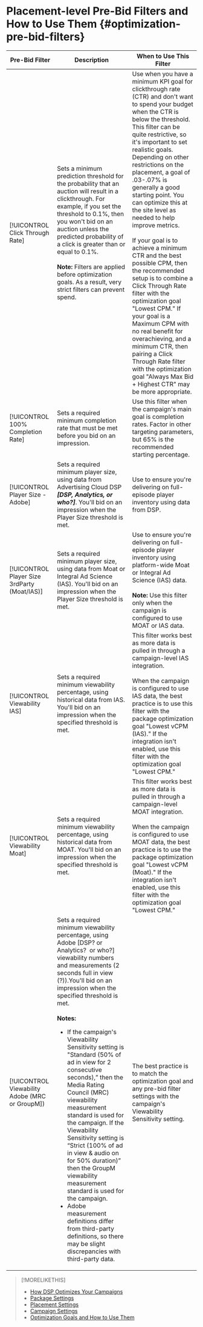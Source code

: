 # Placement-level Pre-Bid Filters and How to Use Them {#optimization-pre-bid-filters}

| Pre-Bid Filter | Description | When to Use This Filter|
| ---------------| ----------- | ---------------------- |
| [!UICONTROL Click Through Rate] | Sets a minimum prediction threshold for the probability that an auction will result in a clickthrough. For example, if you set the threshold to 0.1%, then you won't bid on an auction unless the predicted probability of a click is greater than or equal to 0.1%.<br><br><b>Note:</b> Filters are applied before optimization goals. As a result, very strict filters can prevent spend. | Use when you have a minimum KPI goal for clickthrough rate (CTR) and don't want to spend your budget when the CTR is below the threshold. This filter can be quite restrictive, so it's important to set realistic goals. Depending on other restrictions on the placement, a goal of .03-.07% is generally a good starting point. You can optimize this at the site level as needed to help improve metrics.<br><br>If your goal is to achieve a minimum CTR and the best possible CPM, then the recommended setup is to combine a Click Through Rate filter with the optimization goal "Lowest CPM." If your goal is a Maximum CPM with no real benefit for overachieving, and a minimum CTR, then pairing a Click Through Rate filter with the optimization goal "Always Max Bid + Highest CTR" may be more appropriate. |
| [!UICONTROL 100% Completion Rate] | Sets a required minimum completion rate that must be met before you bid on an impression. | Use this filter when the campaign's main goal is completion rates. Factor in other targeting parameters, but 65% is the recommended starting percentage. |
| [!UICONTROL Player Size - Adobe] | Sets a required minimum player size, using data from Advertising Cloud DSP <i><b>[DSP, Analytics, or who?]</b></i>. You'll bid on an impression when the Player Size threshold is met. | Use to ensure you're delivering on full-episode player inventory using data from DSP. |
| [!UICONTROL Player Size 3rdParty (Moat/IAS)] | Sets a required minimum player size, using data from Moat or Integral Ad Science (IAS). You'll bid on an impression when the Player Size threshold is met. | Use to ensure you're delivering on full-episode player inventory using platform-wide Moat or Integral Ad Science (IAS) data.<br><br><b>Note:</b> Use this filter only when the campaign is configured to use MOAT or IAS data. |
| [!UICONTROL Viewability IAS] | Sets a required minimum viewability percentage, using historical data from IAS. You'll bid on an impression when the specified threshold is met. | This filter works best as more data is pulled in through a campaign-level IAS integration.<br><br>When the campaign is configured to use IAS data, the best practice is to use this filter with the package optimization goal "Lowest vCPM (IAS)." If the integration isn't enabled, use this filter with the optimization goal "Lowest CPM." |
| [!UICONTROL Viewability Moat] | Sets a required minimum viewability percentage, using historical data from MOAT. You'll bid on an impression when the specified threshold is met. | This filter works best as more data is pulled in through a campaign-level MOAT integration.<br><br>When the campaign is configured to use MOAT data, the best practice is to use the package optimization goal "Lowest vCPM (Moat)." If the integration isn't enabled, use this filter with the optimization goal "Lowest CPM." |
| [!UICONTROL Viewability Adobe (MRC or GroupM]) | Sets a required minimum viewability percentage, using Adobe [DSP? or Analytics?  or who?] viewability numbers and measurements (2 seconds full in view (?)).You'll bid on an impression when the specified threshold is met.<br><br><b>Notes:</b><ul><li>If the campaign's Viewability Sensitivity setting is "Standard (50% of ad in view for 2 consecutive seconds),” then the Media Rating Council (MRC) viewability measurement standard is used for the campaign. If the Viewability Sensitivity setting is “Strict (100% of ad in view & audio on for 50% duration)” then the GroupM viewability measurement standard is used for the campaign.</li><li>Adobe measurement definitions differ from third-party definitions, so there may be slight discrepancies with third-party data.|The best practice is to match the optimization goal and any pre-bid filter settings with the campaign's Viewability Sensitivity setting.</li></ul> |

>[!MORELIKETHIS]
>
> * [How DSP Optimizes Your Campaigns](optimization-how-dsp-optimizes-campaigns.md)
>* [Package Settings](package-settings.md)
>* [Placement Settings](/help/dsp/campaign-management/placements/placement-settings.md)
>* [Campaign Settings](campaign-settings.md)
>* [Optimization Goals and How to Use Them](optimization-goals.md)
